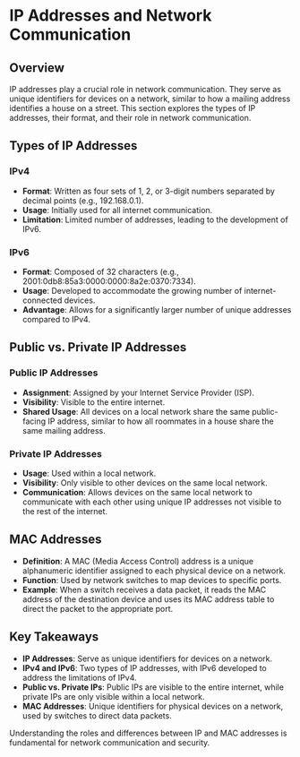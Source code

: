 # IP Addresses and Network Communication

## Overview
IP addresses play a crucial role in network communication. They serve as unique identifiers for devices on a network, similar to how a mailing address identifies a house on a street. This section explores the types of IP addresses, their format, and their role in network communication.

## Types of IP Addresses
### IPv4
- **Format**: Written as four sets of 1, 2, or 3-digit numbers separated by decimal points (e.g., 192.168.0.1).
- **Usage**: Initially used for all internet communication.
- **Limitation**: Limited number of addresses, leading to the development of IPv6.

### IPv6
- **Format**: Composed of 32 characters (e.g., 2001:0db8:85a3:0000:0000:8a2e:0370:7334).
- **Usage**: Developed to accommodate the growing number of internet-connected devices.
- **Advantage**: Allows for a significantly larger number of unique addresses compared to IPv4.

## Public vs. Private IP Addresses
### Public IP Addresses
- **Assignment**: Assigned by your Internet Service Provider (ISP).
- **Visibility**: Visible to the entire internet.
- **Shared Usage**: All devices on a local network share the same public-facing IP address, similar to how all roommates in a house share the same mailing address.

### Private IP Addresses
- **Usage**: Used within a local network.
- **Visibility**: Only visible to other devices on the same local network.
- **Communication**: Allows devices on the same local network to communicate with each other using unique IP addresses not visible to the rest of the internet.

## MAC Addresses
- **Definition**: A MAC (Media Access Control) address is a unique alphanumeric identifier assigned to each physical device on a network.
- **Function**: Used by network switches to map devices to specific ports.
- **Example**: When a switch receives a data packet, it reads the MAC address of the destination device and uses its MAC address table to direct the packet to the appropriate port.

## Key Takeaways
- **IP Addresses**: Serve as unique identifiers for devices on a network.
- **IPv4 and IPv6**: Two types of IP addresses, with IPv6 developed to address the limitations of IPv4.
- **Public vs. Private IPs**: Public IPs are visible to the entire internet, while private IPs are only visible within a local network.
- **MAC Addresses**: Unique identifiers for physical devices on a network, used by switches to direct data packets.

Understanding the roles and differences between IP and MAC addresses is fundamental for network communication and security.